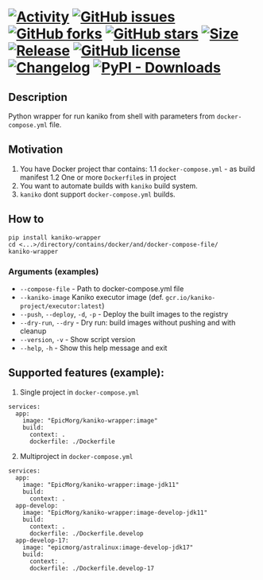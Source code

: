 # [![Activity](https://img.shields.io/github/commit-activity/m/EpicMorg/kaniko-wrapper?label=commits&style=flat-square)](https://github.com/EpicMorg/kaniko-wrapper/commits) [![GitHub issues](https://img.shields.io/github/issues/EpicMorg/kaniko-wrapper.svg?style=popout-square)](https://github.com/EpicMorg/kaniko-wrapper/issues) [![GitHub forks](https://img.shields.io/github/forks/EpicMorg/kaniko-wrapper.svg?style=popout-square)](https://github.com/EpicMorg/kaniko-wrapper/network) [![GitHub stars](https://img.shields.io/github/stars/EpicMorg/kaniko-wrapper.svg?style=popout-square)](https://github.com/EpicMorg/kaniko-wrapper/stargazers)  [![Size](https://img.shields.io/github/repo-size/EpicMorg/kaniko-wrapper?label=size&style=flat-square)](https://github.com/EpicMorg/kaniko-wrapper/archive/master.zip) [![Release](https://img.shields.io/github/v/release/EpicMorg/kaniko-wrapper?style=flat-square)](https://github.com/EpicMorg/kaniko-wrapper/releases) [![GitHub license](https://img.shields.io/github/license/EpicMorg/kaniko-wrapper.svg?style=popout-square)](LICENSE.md) [![Changelog](https://img.shields.io/badge/Changelog-yellow.svg?style=popout-square)](CHANGELOG.md) [![PyPI - Downloads](https://img.shields.io/pypi/dm/kaniko-wrapper?style=flat-square)](https://pypi.org/project/kaniko-wrapper/)

## Description
Python wrapper for run kaniko from shell with parameters from `docker-compose.yml` file.

## Motivation
1. You have Docker project thar contains:
1.1 `docker-compose.yml` - as build manifest
1.2 One or more `Dockerfile`s in project
2. You want to automate builds with `kaniko` build system.
3. `kaniko` dont support `docker-compose.yml` builds.

## How to
```
pip install kaniko-wrapper
cd <...>/directory/contains/docker/and/docker-compose-file/
kaniko-wrapper
```

### Arguments (examples)
* `--compose-file` - Path to docker-compose.yml file
* `--kaniko-image` Kaniko executor image (def. `gcr.io/kaniko-project/executor:latest`)
* `--push`, `--deploy`, `-d`, `-p` - Deploy the built images to the registry
* `--dry-run`, `--dry` - Dry run: build images without pushing and with cleanup
* `--version`, `-v` - Show script version
* `--help`, `-h` - Show this help message and exit

## Supported features (example):

1. Single project in `docker-compose.yml`
```
services:
  app:
    image: "EpicMorg/kaniko-wrapper:image"
    build:
      context: .
      dockerfile: ./Dockerfile
```

2. Multiproject in `docker-compose.yml`

```
services:
  app:
    image: "EpicMorg/kaniko-wrapper:image-jdk11"
    build:
      context: .
  app-develop:
    image: "EpicMorg/kaniko-wrapper:image-develop-jdk11"
    build:
      context: .
      dockerfile: ./Dockerfile.develop
  app-develop-17:
    image: "epicmorg/astralinux:image-develop-jdk17"
    build:
      context: .
      dockerfile: ./Dockerfile.develop-17
```
